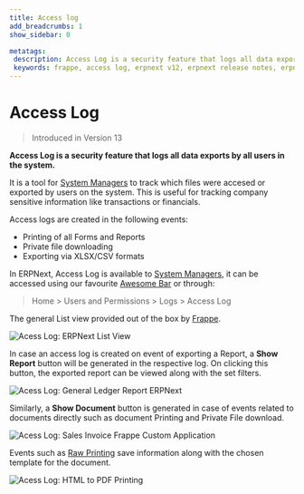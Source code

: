 ```yaml
---
title: Access log
add_breadcrumbs: 1
show_sidebar: 0

metatags:
 description: Access Log is a security feature that logs all data exports in the form of printing of Forms and reports, private file downloading and exporting reports in excel/csv formats.
 keywords: frappe, access log, erpnext v12, erpnext release notes, erpnext new features, erp, open source erp, free erp, security
---
```


# Access Log

> Introduced in Version 13

**Access Log is a security feature that logs all data exports by all users in the system.**

It is a tool for [System Managers](/docs/user/manual/en/setting-up/users-and-permissions/role-and-role-profile) to track which files were accesed or exported by users on the system. This is useful for tracking company sensitive information like transactions or financials.

Access logs are created in the following events:

 - Printing of all Forms and Reports
 - Private file downloading
 - Exporting via XLSX/CSV formats

In ERPNext, Access Log is available to [System Managers](/docs/user/manual/en/setting-up/users-and-permissions/role-and-role-profile), it can be accessed using our favourite [Awesome Bar](https://frappe.io/blog/erpnext-features/erpnext-awesome-bar) or through:
> Home > Users and Permissions > Logs > Access Log

The general List view provided out of the box by [Frappe](https://frappe.io/frappe).

<img class="screenshot" alt="Acess Log: ERPNext List View" src="{{docs_base_url}}/assets/img/collaboration-tools/access-log-002.png">

In case an access log is created on event of exporting a Report, a **Show Report** button will be generated in the respective log. On clicking this button, the exported report can be viewed along with the set filters.

<img class="screenshot" alt="Acess Log: General Ledger Report ERPNext" src="{{docs_base_url}}/assets/img/collaboration-tools/access-log-003.png">

Similarly, a **Show Document** button is generated in case of events related to documents directly such as document Printing and Private File download.

<img class="screenshot" alt="Acess Log: Sales Invoice Frappe Custom Application" src="{{docs_base_url}}/assets/img/collaboration-tools/access-log-001.png">

Events such as [Raw Printing](/docs/user/manual/en/setting-up/print/raw-printing) save information along with the chosen template for the document.

<img class="screenshot" alt="Acess Log: HTML to PDF Printing" src="{{docs_base_url}}/assets/img/collaboration-tools/access-log-004.png">